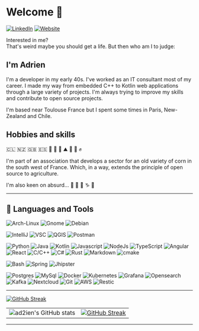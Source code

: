 # Welcome 👋

[![LinkedIn](https://img.shields.io/badge/LinkedIn-informational?style=for-the-badge&logo=LinkedIn&logoColor=white&color=0A66C2)](https://www.linkedin.com/in/adrien-touzouli-892180138)
[![Website](https://img.shields.io/badge/Website-informational?style=for-the-badge&logo=GithubPages&logoColor=white&color=222222)](https://ad2ien.github.io/)

Interested in me?  
That's weird maybe you should get a life. But then who am I to judge:

## I'm Adrien

I'm a developer in my early 40s. I've worked as an IT consultant most of my career. I made my way from embedded C++ to Kotlin web applications through a large variety of projects. I'm always trying to improve my skills and contribute to open source projects.

I'm based near Toulouse France but I spent some times in Paris, New-Zealand and Chile.

## Hobbies and skills

🇨🇱 🇳🇿 🇬🇧 🇪🇸 🐝 🌽 🧗 ⛰️ 🍺 🎸 ✊

I'm part of an association that develops a sector for an old variety of corn in the south west of France. Which, in a way, extends the principle of open source to agriculture.

I'm also keen on absurd... 🛶 🦡 🎪 ♑ 🧄

---

## 🔧 Languages and Tools

![Arch-Linux](https://img.shields.io/badge/OS-Archlinux-informational?style=plastic&logo=archlinux&logoColor=white&color=181c49)
![Gnome](https://img.shields.io/badge/OS-Gnome-informational?style=plastic&logo=gnome&logoColor=white&color=181c49)
![Debian](https://img.shields.io/badge/OS-Debian-informational?style=plastic&logo=debian&logoColor=white&color=181c49)

![IntelliJ](https://img.shields.io/badge/Editor-IntelliJ_IDEA-informational?style=plastic&logo=intellij-idea&logoColor=white&color=181c49)
![VSC](https://img.shields.io/badge/Editor-VSC-informational?style=plastic&logo=VisualStudioCode&logoColor=white&color=181c49)
![QGIS](https://img.shields.io/badge/Editor-QGIS-informational?style=plastic&logo=QGis&logoColor=white&color=181c49)
![Postman](https://img.shields.io/badge/Editor-Postman-informational?style=plastic&logo=postman&logoColor=white&color=181c49)

![Python](https://img.shields.io/badge/Code-Python-informational?style=plastic&logo=python&logoColor=white&color=181c49)
![Java](https://img.shields.io/badge/Code-Java-informational?style=plastic&logo=java&logoColor=white&color=181c49)
![Kotlin](https://img.shields.io/badge/Code-Kotlin-informational?style=plastic&logo=kotlin&logoColor=white&color=181c49)
![Javascript](https://img.shields.io/badge/Code-JavaScript-informational?style=plastic&logo=javascript&logoColor=white&color=181c49)
![NodeJs](https://img.shields.io/badge/Code-NodeJS-informational?style=plastic&logo=Node.js&logoColor=white&color=181c49)
![TypeScript](https://img.shields.io/badge/Code-Typescript-informational?style=plastic&logo=typescript&logoColor=white&color=181c49)
![Angular](https://img.shields.io/badge/Framework-Angular-informational?style=plastic&logo=angular&logoColor=white&color=181c49)
![React](https://img.shields.io/badge/Framework-React-informational?style=plastic&logo=react&logoColor=white&color=181c49)
![C/C++](https://img.shields.io/badge/Code-C/C++-informational?style=plastic&logo=C%2B%2B&logoColor=white&color=181c49)
![C#](https://img.shields.io/badge/Code-C%23-informational?style=plastic&logo=Csharp&logoColor=white&color=181c49)
![Rust](https://img.shields.io/badge/Code-Rust-informational?style=plastic&logo=Rust&logoColor=white&color=181c49)
![Markdown](https://img.shields.io/badge/Code-Markdown-informational?style=plastic&logo=markdown&logoColor=white&color=181c49)
![cmake](https://img.shields.io/badge/Code-Make-informational?style=plastic&logo=cmake&logoColor=white&color=181c49)

![Bash](https://img.shields.io/badge/Shell-Bash-informational?style=plastic&logo=gnu-bash&logoColor=white&color=181c49)
![Spring](https://img.shields.io/badge/Framework-Springboot-informational?style=plastic&logo=spring&logoColor=white&color=181c49)
![Jhipster](https://img.shields.io/badge/Framework-jhipster-informational?style=plastic&logo=jshipster&logoColor=white&color=181c49)

![Postgres](https://img.shields.io/badge/Tools-PostgreSQL-informational?style=plastic&logo=postgresql&logoColor=white&color=181c49)
![MySql](https://img.shields.io/badge/Tools-MySQL-informational?style=plastic&logo=mysql&logoColor=white&color=181c49)
![Docker](https://img.shields.io/badge/Tools-Docker-informational?style=plastic&logo=docker&logoColor=white&color=181c49)
![Kubernetes](https://img.shields.io/badge/Tools-Kubernetes-informational?style=plastic&logo=kubernetes&logoColor=white&color=181c49)
![Grafana](https://img.shields.io/badge/Tools-Grafana-informational?style=plastic&logo=grafana&logoColor=white&color=181c49)
![Opensearch](https://img.shields.io/badge/Tools-OpenSearch-informational?style=plastic&logo=opensearch&logoColor=white&color=181c49)
![Kafka](https://img.shields.io/badge/Tools-Kafka-informational?style=plastic&logo=apache%20kafka&logoColor=white&color=181c49)
![Nextcloud](https://img.shields.io/badge/Tools-Nextcloud-informational?style=plastic&logo=Nextcloud&logoColor=white&color=181c49)
![Git](https://img.shields.io/badge/Tools-Git-informational?style=plastic&logo=git&logoColor=white&color=181c49)
![AWS](https://img.shields.io/badge/Tools-AWS-informational?style=plastic&logo=Amazon%20AWS&logoColor=white&color=181c49)
![Restic](https://img.shields.io/badge/Tools-Restic-informational?style=plastic&logo=restic&logoColor=white&color=181c49)

---

[![GitHub Streak](https://streak-stats.demolab.com/?user=ad2ien&theme=tokyonight_duo&hide_border=true)](https://git.io/streak-stats)

|  |  |
|--- | --- |
|![ad2ien's GitHub stats](https://github-readme-stats.vercel.app/api?username=ad2ien&show_icons=true&theme=tokyonight&count_private=true)|[![GitHub Streak](https://github-readme-streak-stats.herokuapp.com?user=ad2ien&theme=tokyonight&hide_border=true)](https://git.io/streak-stats)

---

